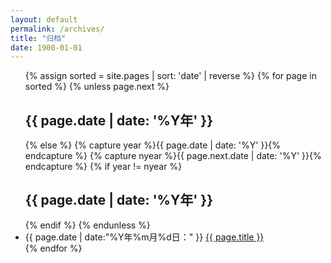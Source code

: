 ```yaml
---
layout: default
permalink: /archives/
title: "归档"
date: 1900-01-01
---
```

<ul>
  {% assign sorted = site.pages | sort: 'date' | reverse %}
  {% for page in sorted %}
    {% unless page.next %}
      <h2>{{ page.date | date: '%Y年' }}</h2>
    {% else %}
      {% capture year %}{{ page.date | date: '%Y' }}{% endcapture %}
      {% capture nyear %}{{ page.next.date | date: '%Y' }}{% endcapture %}
      {% if year != nyear %}
        <h2>{{ page.date | date: '%Y年' }}</h2>
      {% endif %}
    {% endunless %}
      <li>{{ page.date | date:"%Y年%m月%d日：" }} <a href="{{ page.url }}">{{ page.title }}</a></li>
  {% endfor %}

</ul>
